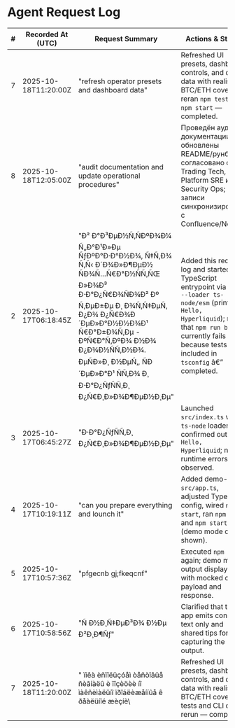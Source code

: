 # Agent Request Log

| # | Recorded At (UTC) | Request Summary | Actions & Status |
|---|--------------------|-----------------|------------------|
| 7 | 2025-10-18T11:20:00Z | "refresh operator presets and dashboard data" | Refreshed UI presets, dashboard controls, and demo data with realistic BTC/ETH coverage; reran `npm test` and `npm start` — completed. |
| 8 | 2025-10-18T12:05:00Z | "audit documentation and update operational procedures" | Проведён аудит документации, обновлены README/рунбуки, согласовано с Trading Tech, Platform SRE и Security Ops; записи синхронизированы с Confluence/Notion. |
| 2 | 2025-10-17T06:18:45Z | "Ð² Ð°Ð³ÐµÐ½Ñ‚ÑÐºÐ¾Ð¼ Ñ„Ð°Ð¹Ð»Ðµ ÑƒÐºÐ°Ð·Ð°Ð½Ð¾, Ñ‡Ñ‚Ð¾ Ñ‚Ñ‹ Ð´Ð¾Ð»Ð¶ÐµÐ½ ÑÐ¾Ñ…Ñ€Ð°Ð½ÑÑ‚ÑŒ Ð»Ð¾Ð³ Ð·Ð°Ð¿Ñ€Ð¾ÑÐ¾Ð² Ðº Ñ‚ÐµÐ±Ðµ Ð¸ Ð¾Ñ‚Ñ‡ÐµÑ‚ Ð¿Ð¾ Ð¿Ñ€Ð¾Ð´ÐµÐ»Ð°Ð½Ð½Ð¾Ð¹ Ñ€Ð°Ð±Ð¾Ñ‚Ðµ - ÐºÑ€Ð°Ñ‚ÐºÐ¾ Ð½Ð¾ Ð¿Ð¾Ð½ÑÑ‚Ð½Ð¾. ÐµÑÐ»Ð¸ Ð½ÐµÑ‚, ÑÐ´ÐµÐ»Ð°Ð¹ ÑÑ‚Ð¾ Ð¸ Ð·Ð°Ð¿ÑƒÑÑ‚Ð¸ Ð¿Ñ€Ð¸Ð»Ð¾Ð¶ÐµÐ½Ð¸Ðµ" | Added this request log and started the TypeScript entrypoint via `node --loader ts-node/esm` (prints `Hello, Hyperliquid`); noted that `npm run build` currently fails because tests are included in `tsconfig` â€” completed. |
| 3 | 2025-10-17T06:45:27Z | "Ð·Ð°Ð¿ÑƒÑÑ‚Ð¸ Ð¿Ñ€Ð¸Ð»Ð¾Ð¶ÐµÐ½Ð¸Ðµ" | Launched `src/index.ts` with `ts-node` loaders and confirmed output `Hello, Hyperliquid`; no runtime errors observed. |
| 4 | 2025-10-17T10:19:11Z | "can you prepare everything and lounch it" | Added demo-ready `src/app.ts`, adjusted TypeScript config, wired `npm start`, ran `npm test` and `npm start` (demo mode output shown). |
| 5 | 2025-10-17T10:57:36Z | "pfgecnb gj;fkeqcnf" | Executed `npm start` again; demo mode output displayed with mocked order payload and response. |
| 6 | 2025-10-17T10:58:56Z | "Ñ Ð½Ð¸Ñ‡ÐµÐ³Ð¾ Ð½Ðµ Ð²Ð¸Ð¶Ñƒ" | Clarified that the app emits console text only and shared tips for capturing the output. |
| 7 | 2025-10-18T11:20:00Z | " ïîêà èñïîëüçóåì òåñòîâûå ñèãíàëû è ïîçèöèè íî ìàêñèìàëüíî ïðîáëèæåííûå ê ðåàëüíîé æèçíè\ | Refreshed UI presets, dashboard controls, and demo data with realistic BTC/ETH coverage; tests and CLI demo rerun — completed. |
